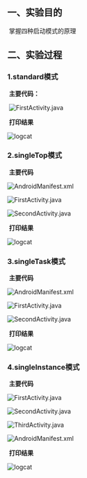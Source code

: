 ## 一、实验目的

​		掌握四种启动模式的原理



## 二、实验过程

###         1.standard模式

​			**主要代码：**

​	![FirstActivity.java](https://github.com/Yasiare/2018118137_Android/tree/Homework/Lab2/image/01.png)

​		  **打印结果**

   ![logcat](https://github.com/Yasiare/2018118137_Android/tree/Homework/Lab2/image/02.png)



### 2.singleTop模式

​        **主要代码**

![AndroidManifest.xml](https://github.com/Yasiare/2018118137_Android/tree/Homework/Lab2/image/03.png)

![FirstActivity.java](https://github.com/Yasiare/2018118137_Android/tree/Homework/Lab2/image/04.png)

![SecondActivity.java](https://github.com/Yasiare/2018118137_Android/tree/Homework/Lab2/image/05.png)

​       **打印结果**

![logcat](https://github.com/Yasiare/2018118137_Android/tree/Homework/Lab2/image/06.png)



### 3.singleTask模式

​    **主要代码**

![AndroidManifest.xml](https://github.com/Yasiare/2018118137_Android/tree/Homework/Lab2/image/07.png)

![FirstActivity.java](https://github.com/Yasiare/2018118137_Android/tree/Homework/Lab2/image/08.png)

![SecondActivity.java](https://github.com/Yasiare/2018118137_Android/tree/Homework/Lab2/image/09.png)

​    **打印结果**

![logcat](https://github.com/Yasiare/2018118137_Android/tree/Homework/Lab2/image/10.png)

### 4.singleInstance模式

​    **主要代码**

![FirstActivity.java](https://github.com/Yasiare/2018118137_Android/tree/Homework/Lab2/image/13.png)

![SecondActivity.java](https://github.com/Yasiare/2018118137_Android/tree/Homework/Lab2/image/14.png)

![ThirdActivity.java](https://github.com/Yasiare/2018118137_Android/tree/Homework/Lab2/image/15.png)

![AndroidManifest.xml](https://github.com/Yasiare/2018118137_Android/tree/Homework/Lab2/image/12.png)

​    **打印结果**

![logcat](https://github.com/Yasiare/2018118137_Android/tree/Homework/Lab2/image/11.png)

